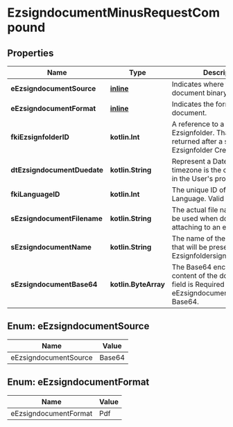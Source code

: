 
# EzsigndocumentMinusRequestCompound

## Properties
Name | Type | Description | Notes
------------ | ------------- | ------------- | -------------
**eEzsigndocumentSource** | [**inline**](#EEzsigndocumentSourceEnum) | Indicates where to look for the document binary content. | 
**eEzsigndocumentFormat** | [**inline**](#EEzsigndocumentFormatEnum) | Indicates the format of the document. | 
**fkiEzsignfolderID** | **kotlin.Int** | A reference to a valid Ezsignfolder.  That value is returned after a successful Ezsignfolder Creation. | 
**dtEzsigndocumentDuedate** | **kotlin.String** | Represent a Date Time. The timezone is the one configured in the User&#39;s profile. | 
**fkiLanguageID** | **kotlin.Int** | The unique ID of the Language.  Valid values:  |Value|Description| |-|-| |1|French| |2|English| | 
**sEzsigndocumentFilename** | **kotlin.String** | The actual file name that will be used when downloading or attaching to an email. | 
**sEzsigndocumentName** | **kotlin.String** | The name of the document that will be presented to Ezsignfoldersignerassociations | 
**sEzsigndocumentBase64** | **kotlin.ByteArray** | The Base64 encoded binary content of the document.  This field is Required when eEzsigndocumentSource &#x3D; Base64. |  [optional]


<a name="EEzsigndocumentSourceEnum"></a>
## Enum: eEzsigndocumentSource
Name | Value
---- | -----
eEzsigndocumentSource | Base64


<a name="EEzsigndocumentFormatEnum"></a>
## Enum: eEzsigndocumentFormat
Name | Value
---- | -----
eEzsigndocumentFormat | Pdf



